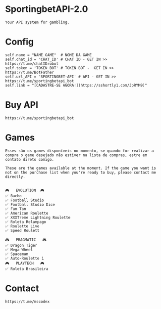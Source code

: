 # SportingbetAPI-2.0
    Your API system for gambling.

# Config
    self.name = "NAME_GAME"  # NOME DA GAME
    self.chat_id = 'CHAT_ID' # CHAT ID - GET IN >> https://t.me/chatIDrobot
    self.token = 'TOKEN_BOT' # TOKEN BOT -  GET IN >> https://t.me/BotFather
    self.url_API = 'SPORTINGBET-API' # API - GET IN >> https://t.me/sportingbetapi_bot
    self.link = "[CADASTRE-SE AGORA!](https://sshortly1.com/JpRYM9)"

# Buy API
    https://t.me/sportingbetapi_bot


# Games

    Esses são os games disponíveis no momento, se quando for realizar a compra o game desejado não estiver na lista de compras, estre em contato direto comigo.

    These are the games available at the moment. If the game you want is not on the purchase list when you're ready to buy, please contact me directly.


    🎮   EVOLUTION  🎮
    ✅ Bacbo
    ✅ Football Studio
    ✅ Football Studio Dice
    ✅ Fan Tan
    ✅ American Roulette
    ✅ XXXTreme Lightning Roulette
    ✅ Roleta Relampago
    ✅ Roulette Live
    ✅ Speed Roulett
    
    🎮   PRAGMATIC   🎮
    ✅ Dragon Tiger
    ✅ Mega Wheel
    ✅ Spaceman
    ✅ Auto-Roulette 1
    🎮   PLAYTECH   🎮
    ✅ Roleta Brasileira
    
    
# Contact
    https://t.me/mscodex

